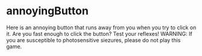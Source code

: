 # annoyingButton

Here is an annoying button that runs away from you when you try to click on it.  Are you fast enough to click the button?  Test your reflexes! WARNING: If you are susceptible to photosensitive siezures, please do not play this game.
